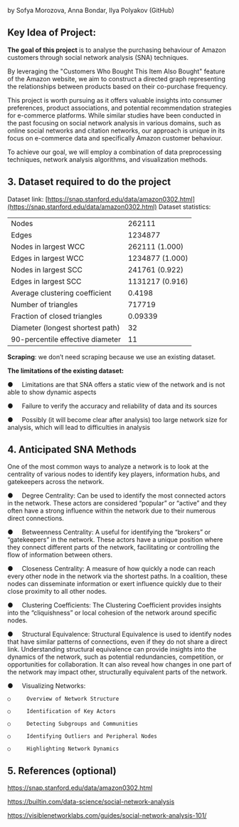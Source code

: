 by Sofya Morozova, Anna Bondar, Ilya Polyakov (GitHub)
## Key Idea of Project:

**The goal of this project** is to analyse the purchasing behaviour of Amazon customers through social network analysis (SNA) techniques.

By leveraging the "Customers Who Bought This Item Also Bought" feature of the Amazon website, we aim to construct a directed graph representing the relationships between products based on their co-purchase frequency.

This project is worth pursuing as it offers valuable insights into consumer preferences, product associations, and potential recommendation strategies for e-commerce platforms. While similar studies have been conducted in the past focusing on social network analysis in various domains, such as online social networks and citation networks, our approach is unique in its focus on e-commerce data and specifically Amazon customer behaviour.

To achieve our goal, we will employ a combination of data preprocessing techniques, network analysis algorithms, and visualization methods.

## 3. Dataset required to do the project

Dataset link: [https://snap.stanford.edu/data/amazon0302.html](https://snap.stanford.edu/data/amazon0302.html)
Dataset statistics:

|                                  |                 |
| -------------------------------- | --------------- |
| Nodes                            | 262111          |
| Edges                            | 1234877         |
| Nodes in largest WCC             | 262111 (1.000)  |
| Edges in largest WCC             | 1234877 (1.000) |
| Nodes in largest SCC             | 241761 (0.922)  |
| Edges in largest SCC             | 1131217 (0.916) |
| Average clustering coefficient   | 0.4198          |
| Number of triangles              | 717719          |
| Fraction of closed triangles     | 0.09339         |
| Diameter (longest shortest path) | 32              |
| 90-percentile effective diameter | 11              |

**Scraping**: we don’t need scraping because we use an existing dataset.

**The limitations of the existing dataset:**

●     Limitations are that SNA offers a static view of the network and is not able to show dynamic aspects

●     Failure to verify the accuracy and reliability of data and its sources

●     Possibly (it will become clear after analysis) too large network size for analysis, which will lead to difficulties in analysis

## 4. Anticipated SNA Methods

One of the most common ways to analyze a network is to look at the centrality of various nodes to identify key players, information hubs, and gatekeepers across the network.

●     Degree Centrality: Can be used to identify the most connected actors in the network. These actors are considered “popular” or “active” and they often have a strong influence within the network due to their numerous direct connections.

●     Betweenness Centrality: A useful for identifying the “brokers” or “gatekeepers” in the network. These actors have a unique position where they connect different parts of the network, facilitating or controlling the flow of information between others.

●     Closeness Centrality: A measure of how quickly a node can reach every other node in the network via the shortest paths. In a coalition, these nodes can disseminate information or exert influence quickly due to their close proximity to all other nodes.

●     Clustering Coefficients: The Clustering Coefficient provides insights into the “cliquishness” or local cohesion of the network around specific nodes.

●     Structural Equivalence: Structural Equivalence is used to identify nodes that have similar patterns of connections, even if they do not share a direct link. Understanding structural equivalence can provide insights into the dynamics of the network, such as potential redundancies, competition, or opportunities for collaboration. It can also reveal how changes in one part of the network may impact other, structurally equivalent parts of the network.

●     Visualizing Networks:

	○     Overview of Network Structure

	○     Identification of Key Actors

	○     Detecting Subgroups and Communities

	○     Identifying Outliers and Peripheral Nodes

	○     Highlighting Network Dynamics

## 5. References (optional)

https://snap.stanford.edu/data/amazon0302.html

https://builtin.com/data-science/social-network-analysis

https://visiblenetworklabs.com/guides/social-network-analysis-101/